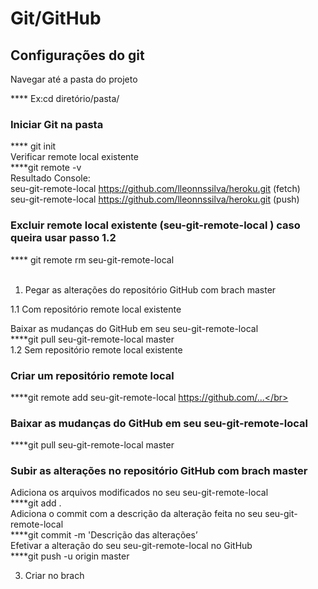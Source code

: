 # Git/GitHub 

## Configurações  do git 
Navegar até a pasta do projeto

**** Ex:cd diretório/pasta/

### Iniciar Git na pasta
**** git init</br>
Verificar remote local existente</br>
****git remote -v</br>
Resultado Console:</br>
seu-git-remote-local https://github.com/lleonnssilva/heroku.git (fetch)</br>
seu-git-remote-local https://github.com/lleonnssilva/heroku.git (push)</br>


### Excluir remote local existente (seu-git-remote-local ) caso queira usar passo 1.2</br>
**** git remote rm seu-git-remote-local</br></br>
1. Pegar as alterações do repositório GitHub com brach master</br>

1.1 Com repositório remote local existente</br>

Baixar as mudanças do GitHub em  seu  seu-git-remote-local</br>
****git pull seu-git-remote-local master</br>
1.2 Sem repositório remote local existente</br>

### Criar um repositório remote local</br>
****git remote add seu-git-remote-local  https://github.com/...</br>


### Baixar as mudanças do GitHub em  seu  seu-git-remote-local</br>
****git pull seu-git-remote-local master</br>

### Subir as alterações no repositório GitHub com brach master</br>
Adiciona os arquivos modificados no seu seu-git-remote-local  </br>
****git add . </br>
Adiciona o commit com a descrição da alteração feita no seu seu-git-remote-local</br>
****git commit -m 'Descrição das alterações’</br>
Efetivar a alteração do seu seu-git-remote-local no GitHub</br>
****git push -u origin master</br>

3. Criar no brach </br>



